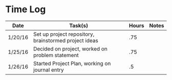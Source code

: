 # Time Log

| Date | Task(s) | Hours | Notes |
|------ | -------|-------|-------|
| 1/20/16 | Set up project repository, brainstormed project ideas | .75  |     |
| 1/25/16 | Decided on project, worked on problem statement | .75 |      |
| 1/26/16 | Started Project Plan, working on journal entry | .5 | |


